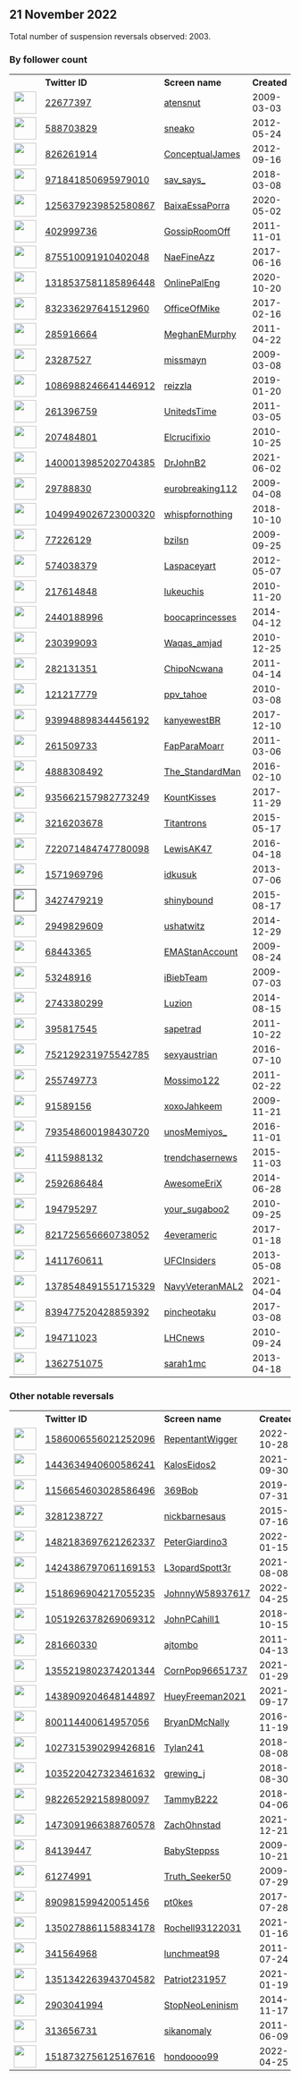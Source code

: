 
## 21 November 2022
Total number of suspension reversals observed: 2003.

### By follower count
<table><tr><th></th><th align="left">Twitter ID</th><th align="left">Screen name</th>
<th align="left">Created</th><th align="left">Status</th><th align="left">Suspended</th><th align="left">Followers</th>
<tr><td><a href="https://pbs.twimg.com/profile_images/1312545540694069250/uFTgY5Zb_normal.jpg"><img src="https://pbs.twimg.com/profile_images/1312545540694069250/uFTgY5Zb_normal.jpg" width="40px" height="40px" align="center"/></a></td><td><a href="https://twitter.com/intent/user?user_id=22677397">22677397</a></td><td><a href="https://twitter.com/atensnut">atensnut</a></td><td>2009-03-03</td><td align="center"></td><td>2022-04-11</td><td>821310</td></tr>
<tr><td><a href="https://pbs.twimg.com/profile_images/1548783681610866691/UcBDtR3V_normal.jpg"><img src="https://pbs.twimg.com/profile_images/1548783681610866691/UcBDtR3V_normal.jpg" width="40px" height="40px" align="center"/></a></td><td><a href="https://twitter.com/intent/user?user_id=588703829">588703829</a></td><td><a href="https://twitter.com/sneako">sneako</a></td><td>2012-05-24</td><td align="center"></td><td>2022-09-01</td><td>525990</td></tr>
<tr><td><a href="https://pbs.twimg.com/profile_images/1459175734602350593/cW3fs5lR_normal.jpg"><img src="https://pbs.twimg.com/profile_images/1459175734602350593/cW3fs5lR_normal.jpg" width="40px" height="40px" align="center"/></a></td><td><a href="https://twitter.com/intent/user?user_id=826261914">826261914</a></td><td><a href="https://twitter.com/ConceptualJames">ConceptualJames</a></td><td>2012-09-16</td><td align="center"></td><td>2022-08-05</td><td>410236</td></tr>
<tr><td><a href="https://pbs.twimg.com/profile_images/1635810473726869505/cgJRyw5N_normal.jpg"><img src="https://pbs.twimg.com/profile_images/1635810473726869505/cgJRyw5N_normal.jpg" width="40px" height="40px" align="center"/></a></td><td><a href="https://twitter.com/intent/user?user_id=971841850695979010">971841850695979010</a></td><td><a href="https://twitter.com/sav_says_">sav_says_</a></td><td>2018-03-08</td><td align="center"></td><td></td><td>410171</td></tr>
<tr><td><a href="https://pbs.twimg.com/profile_images/1294440632207974404/nVNEGUZo_normal.jpg"><img src="https://pbs.twimg.com/profile_images/1294440632207974404/nVNEGUZo_normal.jpg" width="40px" height="40px" align="center"/></a></td><td><a href="https://twitter.com/intent/user?user_id=1256379239852580867">1256379239852580867</a></td><td><a href="https://twitter.com/BaixaEssaPorra">BaixaEssaPorra</a></td><td>2020-05-02</td><td align="center"></td><td></td><td>312056</td></tr>
<tr><td><a href="https://pbs.twimg.com/profile_images/1289465893819428864/tuB-ehPy_normal.jpg"><img src="https://pbs.twimg.com/profile_images/1289465893819428864/tuB-ehPy_normal.jpg" width="40px" height="40px" align="center"/></a></td><td><a href="https://twitter.com/intent/user?user_id=402999736">402999736</a></td><td><a href="https://twitter.com/GossipRoomOff">GossipRoomOff</a></td><td>2011-11-01</td><td align="center"></td><td></td><td>300438</td></tr>
<tr><td><a href="https://pbs.twimg.com/profile_images/1636586945991114752/zANWeb6y_normal.jpg"><img src="https://pbs.twimg.com/profile_images/1636586945991114752/zANWeb6y_normal.jpg" width="40px" height="40px" align="center"/></a></td><td><a href="https://twitter.com/intent/user?user_id=875510091910402048">875510091910402048</a></td><td><a href="https://twitter.com/NaeFineAzz">NaeFineAzz</a></td><td>2017-06-16</td><td align="center"></td><td></td><td>186587</td></tr>
<tr><td><a href="https://pbs.twimg.com/profile_images/1509575706338074636/yP1fEwbH_normal.jpg"><img src="https://pbs.twimg.com/profile_images/1509575706338074636/yP1fEwbH_normal.jpg" width="40px" height="40px" align="center"/></a></td><td><a href="https://twitter.com/intent/user?user_id=1318537581185896448">1318537581185896448</a></td><td><a href="https://twitter.com/OnlinePalEng">OnlinePalEng</a></td><td>2020-10-20</td><td align="center"></td><td>2022-11-16</td><td>120836</td></tr>
<tr><td><a href="https://pbs.twimg.com/profile_images/1656667130379612160/sqCgi7Gy_normal.jpg"><img src="https://pbs.twimg.com/profile_images/1656667130379612160/sqCgi7Gy_normal.jpg" width="40px" height="40px" align="center"/></a></td><td><a href="https://twitter.com/intent/user?user_id=832336297641512960">832336297641512960</a></td><td><a href="https://twitter.com/OfficeOfMike">OfficeOfMike</a></td><td>2017-02-16</td><td align="center"></td><td></td><td>86662</td></tr>
<tr><td><a href="https://pbs.twimg.com/profile_images/1595124533660221441/8S8IZWMp_normal.jpg"><img src="https://pbs.twimg.com/profile_images/1595124533660221441/8S8IZWMp_normal.jpg" width="40px" height="40px" align="center"/></a></td><td><a href="https://twitter.com/intent/user?user_id=285916664">285916664</a></td><td><a href="https://twitter.com/MeghanEMurphy">MeghanEMurphy</a></td><td>2011-04-22</td><td align="center"></td><td></td><td>82918</td></tr>
<tr><td><a href="https://pbs.twimg.com/profile_images/1595880375502315521/p9toTwRo_normal.jpg"><img src="https://pbs.twimg.com/profile_images/1595880375502315521/p9toTwRo_normal.jpg" width="40px" height="40px" align="center"/></a></td><td><a href="https://twitter.com/intent/user?user_id=23287527">23287527</a></td><td><a href="https://twitter.com/missmayn">missmayn</a></td><td>2009-03-08</td><td align="center"></td><td></td><td>80804</td></tr>
<tr><td><a href="https://pbs.twimg.com/profile_images/1570337263397003269/PcKbB38y_normal.jpg"><img src="https://pbs.twimg.com/profile_images/1570337263397003269/PcKbB38y_normal.jpg" width="40px" height="40px" align="center"/></a></td><td><a href="https://twitter.com/intent/user?user_id=1086988246641446912">1086988246641446912</a></td><td><a href="https://twitter.com/reizzla">reizzla</a></td><td>2019-01-20</td><td align="center">🔒</td><td></td><td>76839</td></tr>
<tr><td><a href="https://pbs.twimg.com/profile_images/1557862865532583945/2QRYzQ4p_normal.jpg"><img src="https://pbs.twimg.com/profile_images/1557862865532583945/2QRYzQ4p_normal.jpg" width="40px" height="40px" align="center"/></a></td><td><a href="https://twitter.com/intent/user?user_id=261396759">261396759</a></td><td><a href="https://twitter.com/UnitedsTime">UnitedsTime</a></td><td>2011-03-05</td><td align="center">🔒</td><td></td><td>70796</td></tr>
<tr><td><a href="https://pbs.twimg.com/profile_images/1572264065757487106/U5ZNsNHj_normal.jpg"><img src="https://pbs.twimg.com/profile_images/1572264065757487106/U5ZNsNHj_normal.jpg" width="40px" height="40px" align="center"/></a></td><td><a href="https://twitter.com/intent/user?user_id=207484801">207484801</a></td><td><a href="https://twitter.com/Elcrucifixio">Elcrucifixio</a></td><td>2010-10-25</td><td align="center">🔒</td><td></td><td>70364</td></tr>
<tr><td><a href="https://pbs.twimg.com/profile_images/1400016750041780224/IHC9w5bt_normal.jpg"><img src="https://pbs.twimg.com/profile_images/1400016750041780224/IHC9w5bt_normal.jpg" width="40px" height="40px" align="center"/></a></td><td><a href="https://twitter.com/intent/user?user_id=1400013985202704385">1400013985202704385</a></td><td><a href="https://twitter.com/DrJohnB2">DrJohnB2</a></td><td>2021-06-02</td><td align="center"></td><td>2022-06-25</td><td>67765</td></tr>
<tr><td><a href="https://pbs.twimg.com/profile_images/1621457514179993600/CW9BBsN6_normal.jpg"><img src="https://pbs.twimg.com/profile_images/1621457514179993600/CW9BBsN6_normal.jpg" width="40px" height="40px" align="center"/></a></td><td><a href="https://twitter.com/intent/user?user_id=29788830">29788830</a></td><td><a href="https://twitter.com/eurobreaking112">eurobreaking112</a></td><td>2009-04-08</td><td align="center"></td><td></td><td>60395</td></tr>
<tr><td><a href="https://pbs.twimg.com/profile_images/1279780590129221637/r9mL88yN_normal.jpg"><img src="https://pbs.twimg.com/profile_images/1279780590129221637/r9mL88yN_normal.jpg" width="40px" height="40px" align="center"/></a></td><td><a href="https://twitter.com/intent/user?user_id=1049949026723000320">1049949026723000320</a></td><td><a href="https://twitter.com/whispfornothing">whispfornothing</a></td><td>2018-10-10</td><td align="center">🔒</td><td></td><td>54562</td></tr>
<tr><td><a href="https://pbs.twimg.com/profile_images/1328157122920550400/YWT3zYPr_normal.jpg"><img src="https://pbs.twimg.com/profile_images/1328157122920550400/YWT3zYPr_normal.jpg" width="40px" height="40px" align="center"/></a></td><td><a href="https://twitter.com/intent/user?user_id=77226129">77226129</a></td><td><a href="https://twitter.com/bzilsn">bzilsn</a></td><td>2009-09-25</td><td align="center"></td><td></td><td>53305</td></tr>
<tr><td><a href="https://pbs.twimg.com/profile_images/1508411910571667468/WlYfULBi_normal.jpg"><img src="https://pbs.twimg.com/profile_images/1508411910571667468/WlYfULBi_normal.jpg" width="40px" height="40px" align="center"/></a></td><td><a href="https://twitter.com/intent/user?user_id=574038379">574038379</a></td><td><a href="https://twitter.com/Laspaceyart">Laspaceyart</a></td><td>2012-05-07</td><td align="center"></td><td>2022-11-13</td><td>49570</td></tr>
<tr><td><a href="https://pbs.twimg.com/profile_images/1594346413835567110/9qFjjnlf_normal.jpg"><img src="https://pbs.twimg.com/profile_images/1594346413835567110/9qFjjnlf_normal.jpg" width="40px" height="40px" align="center"/></a></td><td><a href="https://twitter.com/intent/user?user_id=217614848">217614848</a></td><td><a href="https://twitter.com/lukeuchis">lukeuchis</a></td><td>2010-11-20</td><td align="center">🔒</td><td></td><td>49136</td></tr>
<tr><td><a href="https://pbs.twimg.com/profile_images/1376645406935937025/EjqBGkhj_normal.jpg"><img src="https://pbs.twimg.com/profile_images/1376645406935937025/EjqBGkhj_normal.jpg" width="40px" height="40px" align="center"/></a></td><td><a href="https://twitter.com/intent/user?user_id=2440188996">2440188996</a></td><td><a href="https://twitter.com/boocaprincesses">boocaprincesses</a></td><td>2014-04-12</td><td align="center"></td><td></td><td>39261</td></tr>
<tr><td><a href="https://pbs.twimg.com/profile_images/1237423438073135104/1PhiOPBs_normal.jpg"><img src="https://pbs.twimg.com/profile_images/1237423438073135104/1PhiOPBs_normal.jpg" width="40px" height="40px" align="center"/></a></td><td><a href="https://twitter.com/intent/user?user_id=230399093">230399093</a></td><td><a href="https://twitter.com/Waqas_amjad">Waqas_amjad</a></td><td>2010-12-25</td><td align="center"></td><td></td><td>39131</td></tr>
<tr><td><a href="https://pbs.twimg.com/profile_images/1006905285573824516/c9yHEyoQ_normal.jpg"><img src="https://pbs.twimg.com/profile_images/1006905285573824516/c9yHEyoQ_normal.jpg" width="40px" height="40px" align="center"/></a></td><td><a href="https://twitter.com/intent/user?user_id=282131351">282131351</a></td><td><a href="https://twitter.com/ChipoNcwana">ChipoNcwana</a></td><td>2011-04-14</td><td align="center">🔒</td><td></td><td>38341</td></tr>
<tr><td><a href="https://pbs.twimg.com/profile_images/1594713291049377805/G_LrOgVE_normal.jpg"><img src="https://pbs.twimg.com/profile_images/1594713291049377805/G_LrOgVE_normal.jpg" width="40px" height="40px" align="center"/></a></td><td><a href="https://twitter.com/intent/user?user_id=121217779">121217779</a></td><td><a href="https://twitter.com/ppv_tahoe">ppv_tahoe</a></td><td>2010-03-08</td><td align="center"></td><td></td><td>37865</td></tr>
<tr><td><a href="https://pbs.twimg.com/profile_images/1553935053318660098/1577BC_P_normal.jpg"><img src="https://pbs.twimg.com/profile_images/1553935053318660098/1577BC_P_normal.jpg" width="40px" height="40px" align="center"/></a></td><td><a href="https://twitter.com/intent/user?user_id=939948898344456192">939948898344456192</a></td><td><a href="https://twitter.com/kanyewestBR">kanyewestBR</a></td><td>2017-12-10</td><td align="center">🔒</td><td></td><td>37189</td></tr>
<tr><td><a href="https://pbs.twimg.com/profile_images/1594529289130631168/ss3hL2cM_normal.jpg"><img src="https://pbs.twimg.com/profile_images/1594529289130631168/ss3hL2cM_normal.jpg" width="40px" height="40px" align="center"/></a></td><td><a href="https://twitter.com/intent/user?user_id=261509733">261509733</a></td><td><a href="https://twitter.com/FapParaMoarr">FapParaMoarr</a></td><td>2011-03-06</td><td align="center">🔒</td><td></td><td>35810</td></tr>
<tr><td><a href="https://pbs.twimg.com/profile_images/1613519101405667328/xY5CEyA__normal.jpg"><img src="https://pbs.twimg.com/profile_images/1613519101405667328/xY5CEyA__normal.jpg" width="40px" height="40px" align="center"/></a></td><td><a href="https://twitter.com/intent/user?user_id=4888308492">4888308492</a></td><td><a href="https://twitter.com/The_StandardMan">The_StandardMan</a></td><td>2016-02-10</td><td align="center"></td><td></td><td>34355</td></tr>
<tr><td><a href="https://pbs.twimg.com/profile_images/1661575759532797952/3a7B1dSB_normal.jpg"><img src="https://pbs.twimg.com/profile_images/1661575759532797952/3a7B1dSB_normal.jpg" width="40px" height="40px" align="center"/></a></td><td><a href="https://twitter.com/intent/user?user_id=935662157982773249">935662157982773249</a></td><td><a href="https://twitter.com/KountKisses">KountKisses</a></td><td>2017-11-29</td><td align="center">🔒</td><td></td><td>33398</td></tr>
<tr><td><a href="https://pbs.twimg.com/profile_images/1130131359165550594/YreM_pXd_normal.jpg"><img src="https://pbs.twimg.com/profile_images/1130131359165550594/YreM_pXd_normal.jpg" width="40px" height="40px" align="center"/></a></td><td><a href="https://twitter.com/intent/user?user_id=3216203678">3216203678</a></td><td><a href="https://twitter.com/Titantrons">Titantrons</a></td><td>2015-05-17</td><td align="center">🔒</td><td></td><td>32994</td></tr>
<tr><td><a href="https://pbs.twimg.com/profile_images/1315462617977290754/urE9ht1o_normal.jpg"><img src="https://pbs.twimg.com/profile_images/1315462617977290754/urE9ht1o_normal.jpg" width="40px" height="40px" align="center"/></a></td><td><a href="https://twitter.com/intent/user?user_id=722071484747780098">722071484747780098</a></td><td><a href="https://twitter.com/LewisAK47">LewisAK47</a></td><td>2016-04-18</td><td align="center"></td><td></td><td>32716</td></tr>
<tr><td><a href="https://pbs.twimg.com/profile_images/1517942894275043330/MupIAuma_normal.jpg"><img src="https://pbs.twimg.com/profile_images/1517942894275043330/MupIAuma_normal.jpg" width="40px" height="40px" align="center"/></a></td><td><a href="https://twitter.com/intent/user?user_id=1571969796">1571969796</a></td><td><a href="https://twitter.com/idkusuk">idkusuk</a></td><td>2013-07-06</td><td align="center">🔒</td><td></td><td>29431</td></tr>
<tr><td><a href=""><img src="" width="40px" height="40px" align="center"/></a></td><td><a href="https://twitter.com/intent/user?user_id=3427479219">3427479219</a></td><td><a href="https://twitter.com/shinybound">shinybound</a></td><td>2015-08-17</td><td align="center"></td><td></td><td>28460</td></tr>
<tr><td><a href="https://pbs.twimg.com/profile_images/1555942973287739394/qcEK79_s_normal.jpg"><img src="https://pbs.twimg.com/profile_images/1555942973287739394/qcEK79_s_normal.jpg" width="40px" height="40px" align="center"/></a></td><td><a href="https://twitter.com/intent/user?user_id=2949829609">2949829609</a></td><td><a href="https://twitter.com/ushatwitz">ushatwitz</a></td><td>2014-12-29</td><td align="center">🔒</td><td></td><td>26740</td></tr>
<tr><td><a href="https://pbs.twimg.com/profile_images/1598635425572208642/geKpvZcc_normal.jpg"><img src="https://pbs.twimg.com/profile_images/1598635425572208642/geKpvZcc_normal.jpg" width="40px" height="40px" align="center"/></a></td><td><a href="https://twitter.com/intent/user?user_id=68443365">68443365</a></td><td><a href="https://twitter.com/EMAStanAccount">EMAStanAccount</a></td><td>2009-08-24</td><td align="center"></td><td></td><td>25830</td></tr>
<tr><td><a href="https://pbs.twimg.com/profile_images/1264576156776398848/pQO4AxaO_normal.jpg"><img src="https://pbs.twimg.com/profile_images/1264576156776398848/pQO4AxaO_normal.jpg" width="40px" height="40px" align="center"/></a></td><td><a href="https://twitter.com/intent/user?user_id=53248916">53248916</a></td><td><a href="https://twitter.com/iBiebTeam">iBiebTeam</a></td><td>2009-07-03</td><td align="center"></td><td></td><td>25060</td></tr>
<tr><td><a href="https://pbs.twimg.com/profile_images/1367298486912376832/jc3OF85W_normal.jpg"><img src="https://pbs.twimg.com/profile_images/1367298486912376832/jc3OF85W_normal.jpg" width="40px" height="40px" align="center"/></a></td><td><a href="https://twitter.com/intent/user?user_id=2743380299">2743380299</a></td><td><a href="https://twitter.com/Luzion">Luzion</a></td><td>2014-08-15</td><td align="center"></td><td></td><td>23583</td></tr>
<tr><td><a href="https://pbs.twimg.com/profile_images/1322975337035214848/VM7vHt6M_normal.jpg"><img src="https://pbs.twimg.com/profile_images/1322975337035214848/VM7vHt6M_normal.jpg" width="40px" height="40px" align="center"/></a></td><td><a href="https://twitter.com/intent/user?user_id=395817545">395817545</a></td><td><a href="https://twitter.com/sapetrad">sapetrad</a></td><td>2011-10-22</td><td align="center">🔒</td><td></td><td>21820</td></tr>
<tr><td><a href="https://pbs.twimg.com/profile_images/1532667531286175744/yZ1K4Xwi_normal.jpg"><img src="https://pbs.twimg.com/profile_images/1532667531286175744/yZ1K4Xwi_normal.jpg" width="40px" height="40px" align="center"/></a></td><td><a href="https://twitter.com/intent/user?user_id=752129231975542785">752129231975542785</a></td><td><a href="https://twitter.com/sexyaustrian">sexyaustrian</a></td><td>2016-07-10</td><td align="center">🔒</td><td>2022-10-29</td><td>20031</td></tr>
<tr><td><a href="https://pbs.twimg.com/profile_images/1068323438023098369/Cjs6AXYw_normal.jpg"><img src="https://pbs.twimg.com/profile_images/1068323438023098369/Cjs6AXYw_normal.jpg" width="40px" height="40px" align="center"/></a></td><td><a href="https://twitter.com/intent/user?user_id=255749773">255749773</a></td><td><a href="https://twitter.com/Mossimo122">Mossimo122</a></td><td>2011-02-22</td><td align="center"></td><td>2022-10-29</td><td>19446</td></tr>
<tr><td><a href="https://pbs.twimg.com/profile_images/1592988498264571908/Ml8y4fpA_normal.jpg"><img src="https://pbs.twimg.com/profile_images/1592988498264571908/Ml8y4fpA_normal.jpg" width="40px" height="40px" align="center"/></a></td><td><a href="https://twitter.com/intent/user?user_id=91589156">91589156</a></td><td><a href="https://twitter.com/xoxoJahkeem">xoxoJahkeem</a></td><td>2009-11-21</td><td align="center">🚫</td><td></td><td>19098</td></tr>
<tr><td><a href="https://pbs.twimg.com/profile_images/1013769651657035781/s5KE0jnO_normal.jpg"><img src="https://pbs.twimg.com/profile_images/1013769651657035781/s5KE0jnO_normal.jpg" width="40px" height="40px" align="center"/></a></td><td><a href="https://twitter.com/intent/user?user_id=793548600198430720">793548600198430720</a></td><td><a href="https://twitter.com/unosMemiyos_">unosMemiyos_</a></td><td>2016-11-01</td><td align="center"></td><td></td><td>18699</td></tr>
<tr><td><a href="https://pbs.twimg.com/profile_images/826907622540324864/ta_bubAL_normal.jpg"><img src="https://pbs.twimg.com/profile_images/826907622540324864/ta_bubAL_normal.jpg" width="40px" height="40px" align="center"/></a></td><td><a href="https://twitter.com/intent/user?user_id=4115988132">4115988132</a></td><td><a href="https://twitter.com/trendchasernews">trendchasernews</a></td><td>2015-11-03</td><td align="center"></td><td></td><td>18222</td></tr>
<tr><td><a href="https://pbs.twimg.com/profile_images/1146675558492901376/u_4hqvtW_normal.png"><img src="https://pbs.twimg.com/profile_images/1146675558492901376/u_4hqvtW_normal.png" width="40px" height="40px" align="center"/></a></td><td><a href="https://twitter.com/intent/user?user_id=2592686484">2592686484</a></td><td><a href="https://twitter.com/AwesomeEriX">AwesomeEriX</a></td><td>2014-06-28</td><td align="center">🔒</td><td></td><td>17982</td></tr>
<tr><td><a href="https://pbs.twimg.com/profile_images/1456283189605982215/Ov44n7GA_normal.jpg"><img src="https://pbs.twimg.com/profile_images/1456283189605982215/Ov44n7GA_normal.jpg" width="40px" height="40px" align="center"/></a></td><td><a href="https://twitter.com/intent/user?user_id=194795297">194795297</a></td><td><a href="https://twitter.com/your_sugaboo2">your_sugaboo2</a></td><td>2010-09-25</td><td align="center">🔒</td><td></td><td>17898</td></tr>
<tr><td><a href="https://pbs.twimg.com/profile_images/1594852744187314176/22BNVuCp_normal.jpg"><img src="https://pbs.twimg.com/profile_images/1594852744187314176/22BNVuCp_normal.jpg" width="40px" height="40px" align="center"/></a></td><td><a href="https://twitter.com/intent/user?user_id=821725656660738052">821725656660738052</a></td><td><a href="https://twitter.com/4everameric">4everameric</a></td><td>2017-01-18</td><td align="center"></td><td>2022-04-05</td><td>17627</td></tr>
<tr><td><a href="https://pbs.twimg.com/profile_images/1190764725849772032/LzduXwU7_normal.jpg"><img src="https://pbs.twimg.com/profile_images/1190764725849772032/LzduXwU7_normal.jpg" width="40px" height="40px" align="center"/></a></td><td><a href="https://twitter.com/intent/user?user_id=1411760611">1411760611</a></td><td><a href="https://twitter.com/UFCInsiders">UFCInsiders</a></td><td>2013-05-08</td><td align="center"></td><td></td><td>17339</td></tr>
<tr><td><a href="https://pbs.twimg.com/profile_images/1670911821354610688/pzgtbDyt_normal.jpg"><img src="https://pbs.twimg.com/profile_images/1670911821354610688/pzgtbDyt_normal.jpg" width="40px" height="40px" align="center"/></a></td><td><a href="https://twitter.com/intent/user?user_id=1378548491551715329">1378548491551715329</a></td><td><a href="https://twitter.com/NavyVeteranMAL2">NavyVeteranMAL2</a></td><td>2021-04-04</td><td align="center"></td><td>2022-10-29</td><td>17074</td></tr>
<tr><td><a href="https://pbs.twimg.com/profile_images/1619259975192219648/kbaaK-Xe_normal.jpg"><img src="https://pbs.twimg.com/profile_images/1619259975192219648/kbaaK-Xe_normal.jpg" width="40px" height="40px" align="center"/></a></td><td><a href="https://twitter.com/intent/user?user_id=839477520428859392">839477520428859392</a></td><td><a href="https://twitter.com/pincheotaku">pincheotaku</a></td><td>2017-03-08</td><td align="center"></td><td></td><td>16468</td></tr>
<tr><td><a href="https://pbs.twimg.com/profile_images/1132404667/CMS_Higgs-event_normal.jpg"><img src="https://pbs.twimg.com/profile_images/1132404667/CMS_Higgs-event_normal.jpg" width="40px" height="40px" align="center"/></a></td><td><a href="https://twitter.com/intent/user?user_id=194711023">194711023</a></td><td><a href="https://twitter.com/LHCnews">LHCnews</a></td><td>2010-09-24</td><td align="center"></td><td></td><td>15564</td></tr>
<tr><td><a href="https://pbs.twimg.com/profile_images/1660508808689467393/JcywK86a_normal.jpg"><img src="https://pbs.twimg.com/profile_images/1660508808689467393/JcywK86a_normal.jpg" width="40px" height="40px" align="center"/></a></td><td><a href="https://twitter.com/intent/user?user_id=1362751075">1362751075</a></td><td><a href="https://twitter.com/sarah1mc">sarah1mc</a></td><td>2013-04-18</td><td align="center"></td><td></td><td>15488</td></tr>
</table>

### Other notable reversals
<table><tr><th></th><th align="left">Twitter ID</th><th align="left">Screen name</th>
<th align="left">Created</th><th align="left">Status</th><th align="left">Suspended</th><th align="left">Followers</th>
<tr><td><a href="https://pbs.twimg.com/profile_images/1586007521457750016/o4wyLT-N_normal.jpg"><img src="https://pbs.twimg.com/profile_images/1586007521457750016/o4wyLT-N_normal.jpg" width="40px" height="40px" align="center"/></a></td><td><a href="https://twitter.com/intent/user?user_id=1586006556021252096">1586006556021252096</a></td><td><a href="https://twitter.com/RepentantWigger">RepentantWigger</a></td><td>2022-10-28</td><td align="center">👋</td><td>2022-11-21</td><td>163</td></tr>
<tr><td><a href="https://pbs.twimg.com/profile_images/1443890464717934608/o82U0QbJ_normal.jpg"><img src="https://pbs.twimg.com/profile_images/1443890464717934608/o82U0QbJ_normal.jpg" width="40px" height="40px" align="center"/></a></td><td><a href="https://twitter.com/intent/user?user_id=1443634940600586241">1443634940600586241</a></td><td><a href="https://twitter.com/KalosEidos2">KalosEidos2</a></td><td>2021-09-30</td><td align="center"></td><td>2022-11-14</td><td>65</td></tr>
<tr><td><a href="https://pbs.twimg.com/profile_images/1655715726483652608/--KAEcea_normal.jpg"><img src="https://pbs.twimg.com/profile_images/1655715726483652608/--KAEcea_normal.jpg" width="40px" height="40px" align="center"/></a></td><td><a href="https://twitter.com/intent/user?user_id=1156654603028586496">1156654603028586496</a></td><td><a href="https://twitter.com/369Bob">369Bob</a></td><td>2019-07-31</td><td align="center"></td><td>2022-10-29</td><td>3588</td></tr>
<tr><td><a href="https://pbs.twimg.com/profile_images/1178996464527142912/kY_wRWeO_normal.jpg"><img src="https://pbs.twimg.com/profile_images/1178996464527142912/kY_wRWeO_normal.jpg" width="40px" height="40px" align="center"/></a></td><td><a href="https://twitter.com/intent/user?user_id=3281238727">3281238727</a></td><td><a href="https://twitter.com/nickbarnesaus">nickbarnesaus</a></td><td>2015-07-16</td><td align="center"></td><td>2022-07-19</td><td>3097</td></tr>
<tr><td><a href="https://pbs.twimg.com/profile_images/1553571014566633472/V4ocfS3h_normal.jpg"><img src="https://pbs.twimg.com/profile_images/1553571014566633472/V4ocfS3h_normal.jpg" width="40px" height="40px" align="center"/></a></td><td><a href="https://twitter.com/intent/user?user_id=1482183697621262337">1482183697621262337</a></td><td><a href="https://twitter.com/PeterGiardino3">PeterGiardino3</a></td><td>2022-01-15</td><td align="center"></td><td>2022-10-20</td><td>1634</td></tr>
<tr><td><a href="https://pbs.twimg.com/profile_images/1670917982682226688/hT3U45gq_normal.jpg"><img src="https://pbs.twimg.com/profile_images/1670917982682226688/hT3U45gq_normal.jpg" width="40px" height="40px" align="center"/></a></td><td><a href="https://twitter.com/intent/user?user_id=1424386797061169153">1424386797061169153</a></td><td><a href="https://twitter.com/L3opardSpott3r">L3opardSpott3r</a></td><td>2021-08-08</td><td align="center"></td><td>2022-10-29</td><td>2472</td></tr>
<tr><td><a href="https://pbs.twimg.com/profile_images/1533803284481425409/rTlloN_Y_normal.jpg"><img src="https://pbs.twimg.com/profile_images/1533803284481425409/rTlloN_Y_normal.jpg" width="40px" height="40px" align="center"/></a></td><td><a href="https://twitter.com/intent/user?user_id=1518696904217055235">1518696904217055235</a></td><td><a href="https://twitter.com/JohnnyW58937617">JohnnyW58937617</a></td><td>2022-04-25</td><td align="center"></td><td>2022-10-20</td><td>1815</td></tr>
<tr><td><a href="https://pbs.twimg.com/profile_images/1051928248848969729/NcaaTa08_normal.jpg"><img src="https://pbs.twimg.com/profile_images/1051928248848969729/NcaaTa08_normal.jpg" width="40px" height="40px" align="center"/></a></td><td><a href="https://twitter.com/intent/user?user_id=1051926378269069312">1051926378269069312</a></td><td><a href="https://twitter.com/JohnPCahill1">JohnPCahill1</a></td><td>2018-10-15</td><td align="center"></td><td>2022-10-29</td><td>4842</td></tr>
<tr><td><a href="https://pbs.twimg.com/profile_images/1665255347257262080/d-DpJmTA_normal.jpg"><img src="https://pbs.twimg.com/profile_images/1665255347257262080/d-DpJmTA_normal.jpg" width="40px" height="40px" align="center"/></a></td><td><a href="https://twitter.com/intent/user?user_id=281660330">281660330</a></td><td><a href="https://twitter.com/ajtombo">ajtombo</a></td><td>2011-04-13</td><td align="center"></td><td>2022-10-29</td><td>2848</td></tr>
<tr><td><a href="https://pbs.twimg.com/profile_images/1617341299283169286/stqjYbtv_normal.jpg"><img src="https://pbs.twimg.com/profile_images/1617341299283169286/stqjYbtv_normal.jpg" width="40px" height="40px" align="center"/></a></td><td><a href="https://twitter.com/intent/user?user_id=1355219802374201344">1355219802374201344</a></td><td><a href="https://twitter.com/CornPop96651737">CornPop96651737</a></td><td>2021-01-29</td><td align="center"></td><td>2022-02-13</td><td>99</td></tr>
<tr><td><a href="https://pbs.twimg.com/profile_images/1438961868677292036/f_qRp_ZB_normal.jpg"><img src="https://pbs.twimg.com/profile_images/1438961868677292036/f_qRp_ZB_normal.jpg" width="40px" height="40px" align="center"/></a></td><td><a href="https://twitter.com/intent/user?user_id=1438909204648144897">1438909204648144897</a></td><td><a href="https://twitter.com/HueyFreeman2021">HueyFreeman2021</a></td><td>2021-09-17</td><td align="center"></td><td>2022-10-29</td><td>1173</td></tr>
<tr><td><a href="https://pbs.twimg.com/profile_images/1450815069357547531/JX-NTo1X_normal.jpg"><img src="https://pbs.twimg.com/profile_images/1450815069357547531/JX-NTo1X_normal.jpg" width="40px" height="40px" align="center"/></a></td><td><a href="https://twitter.com/intent/user?user_id=800114400614957056">800114400614957056</a></td><td><a href="https://twitter.com/BryanDMcNally">BryanDMcNally</a></td><td>2016-11-19</td><td align="center"></td><td>2022-05-03</td><td>11914</td></tr>
<tr><td><a href="https://pbs.twimg.com/profile_images/1264249922733445121/JQ9p5mRU_normal.jpg"><img src="https://pbs.twimg.com/profile_images/1264249922733445121/JQ9p5mRU_normal.jpg" width="40px" height="40px" align="center"/></a></td><td><a href="https://twitter.com/intent/user?user_id=1027315390299426816">1027315390299426816</a></td><td><a href="https://twitter.com/Tylan241">Tylan241</a></td><td>2018-08-08</td><td align="center"></td><td></td><td>901</td></tr>
<tr><td><a href="https://pbs.twimg.com/profile_images/1308488089447391237/d237DY-Y_normal.jpg"><img src="https://pbs.twimg.com/profile_images/1308488089447391237/d237DY-Y_normal.jpg" width="40px" height="40px" align="center"/></a></td><td><a href="https://twitter.com/intent/user?user_id=1035220427323461632">1035220427323461632</a></td><td><a href="https://twitter.com/grewing_j">grewing_j</a></td><td>2018-08-30</td><td align="center"></td><td>2022-10-29</td><td>75</td></tr>
<tr><td><a href="https://pbs.twimg.com/profile_images/1149145327573831681/BzqecY8H_normal.jpg"><img src="https://pbs.twimg.com/profile_images/1149145327573831681/BzqecY8H_normal.jpg" width="40px" height="40px" align="center"/></a></td><td><a href="https://twitter.com/intent/user?user_id=982265292158980097">982265292158980097</a></td><td><a href="https://twitter.com/TammyB222">TammyB222</a></td><td>2018-04-06</td><td align="center"></td><td>2022-10-29</td><td>776</td></tr>
<tr><td><a href="https://pbs.twimg.com/profile_images/1518974926006276096/ux1kSZHs_normal.jpg"><img src="https://pbs.twimg.com/profile_images/1518974926006276096/ux1kSZHs_normal.jpg" width="40px" height="40px" align="center"/></a></td><td><a href="https://twitter.com/intent/user?user_id=1473091966388760578">1473091966388760578</a></td><td><a href="https://twitter.com/ZachOhnstad">ZachOhnstad</a></td><td>2021-12-21</td><td align="center"></td><td>2022-10-20</td><td>1081</td></tr>
<tr><td><a href="https://pbs.twimg.com/profile_images/1540853662922297344/IyIcNNw-_normal.jpg"><img src="https://pbs.twimg.com/profile_images/1540853662922297344/IyIcNNw-_normal.jpg" width="40px" height="40px" align="center"/></a></td><td><a href="https://twitter.com/intent/user?user_id=84139447">84139447</a></td><td><a href="https://twitter.com/BabySteppss">BabySteppss</a></td><td>2009-10-21</td><td align="center"></td><td>2022-10-29</td><td>666</td></tr>
<tr><td><a href="https://pbs.twimg.com/profile_images/1563557927230644225/doBKCvVd_normal.jpg"><img src="https://pbs.twimg.com/profile_images/1563557927230644225/doBKCvVd_normal.jpg" width="40px" height="40px" align="center"/></a></td><td><a href="https://twitter.com/intent/user?user_id=61274991">61274991</a></td><td><a href="https://twitter.com/Truth_Seeker50">Truth_Seeker50</a></td><td>2009-07-29</td><td align="center"></td><td>2022-09-12</td><td>594</td></tr>
<tr><td><a href="https://pbs.twimg.com/profile_images/1594525884811284483/h1vnMy5v_normal.jpg"><img src="https://pbs.twimg.com/profile_images/1594525884811284483/h1vnMy5v_normal.jpg" width="40px" height="40px" align="center"/></a></td><td><a href="https://twitter.com/intent/user?user_id=890981599420051456">890981599420051456</a></td><td><a href="https://twitter.com/pt0kes">pt0kes</a></td><td>2017-07-28</td><td align="center"></td><td></td><td>6202</td></tr>
<tr><td><a href="https://pbs.twimg.com/profile_images/1595084257914982400/lDdckkMg_normal.jpg"><img src="https://pbs.twimg.com/profile_images/1595084257914982400/lDdckkMg_normal.jpg" width="40px" height="40px" align="center"/></a></td><td><a href="https://twitter.com/intent/user?user_id=1350278861158834178">1350278861158834178</a></td><td><a href="https://twitter.com/Rochell93122031">Rochell93122031</a></td><td>2021-01-16</td><td align="center"></td><td>2022-10-29</td><td>653</td></tr>
<tr><td><a href="https://pbs.twimg.com/profile_images/1608170483/images_1__normal.jpg"><img src="https://pbs.twimg.com/profile_images/1608170483/images_1__normal.jpg" width="40px" height="40px" align="center"/></a></td><td><a href="https://twitter.com/intent/user?user_id=341564968">341564968</a></td><td><a href="https://twitter.com/lunchmeat98">lunchmeat98</a></td><td>2011-07-24</td><td align="center"></td><td>2022-10-29</td><td>4148</td></tr>
<tr><td><a href="https://pbs.twimg.com/profile_images/1351345657773219843/n7KdUEC0_normal.jpg"><img src="https://pbs.twimg.com/profile_images/1351345657773219843/n7KdUEC0_normal.jpg" width="40px" height="40px" align="center"/></a></td><td><a href="https://twitter.com/intent/user?user_id=1351342263943704582">1351342263943704582</a></td><td><a href="https://twitter.com/Patriot231957">Patriot231957</a></td><td>2021-01-19</td><td align="center"></td><td>2022-10-29</td><td>4089</td></tr>
<tr><td><a href="https://pbs.twimg.com/profile_images/1606463805998829568/t-SjBntN_normal.jpg"><img src="https://pbs.twimg.com/profile_images/1606463805998829568/t-SjBntN_normal.jpg" width="40px" height="40px" align="center"/></a></td><td><a href="https://twitter.com/intent/user?user_id=2903041994">2903041994</a></td><td><a href="https://twitter.com/StopNeoLeninism">StopNeoLeninism</a></td><td>2014-11-17</td><td align="center"></td><td></td><td>2925</td></tr>
<tr><td><a href="https://pbs.twimg.com/profile_images/1492453319020797953/FLP43E2Y_normal.jpg"><img src="https://pbs.twimg.com/profile_images/1492453319020797953/FLP43E2Y_normal.jpg" width="40px" height="40px" align="center"/></a></td><td><a href="https://twitter.com/intent/user?user_id=313656731">313656731</a></td><td><a href="https://twitter.com/sikanomaly">sikanomaly</a></td><td>2011-06-09</td><td align="center"></td><td>2022-11-20</td><td>624</td></tr>
<tr><td><a href="https://pbs.twimg.com/profile_images/1600447068572631040/3AouSy0-_normal.jpg"><img src="https://pbs.twimg.com/profile_images/1600447068572631040/3AouSy0-_normal.jpg" width="40px" height="40px" align="center"/></a></td><td><a href="https://twitter.com/intent/user?user_id=1518732756125167616">1518732756125167616</a></td><td><a href="https://twitter.com/hondoooo99">hondoooo99</a></td><td>2022-04-25</td><td align="center"></td><td>2022-10-19</td><td>423</td></tr>
</table>
